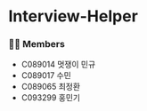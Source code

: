 # Interview-Helper


### :man_student: Members

- C089014 멋쟁이 민규
- C089017 수민
- C089065 최정환
- C093299 홍민기

